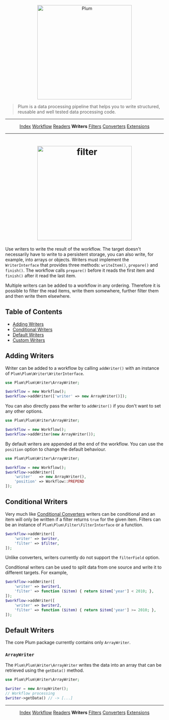 <p align="center">
    <img src="http://cdn.florian.ec/plum-logo.svg" alt="Plum" width="300">
</p>

> Plum is a data processing pipeline that helps you to write structured, reusable and well tested data processing code.

---

<p align="center">
    <a href="index.md">Index</a>
    <a href="workflow.md">Workflow</a>
    <a href="readers.md">Readers</a>
    <strong>Writers</strong>
    <a href="filters.md">Filters</a>
    <a href="converters.md">Converters</a>
    <a href="extensions.md">Extensions</a>
</p>

---

<h1 align="center">
    <img src="http://cdn.florian.ec/plum-write.svg" alt="filter" width="300">
</h1>

Use writers to write the result of the workflow. The target doesn't necessarily have to write to a persistent storage,
you can also write, for example, into arrays or objects. Writers must implement the `WriterInterface` that provides
three methods: `writeItem()`, `prepare()` and `finish()`. The workflow calls `prepare()` before it reads the first item
and `finish()` after it read the last item.

Multiple writers can be added to a workflow in any ordering. Therefore it is possible to filter the read items, write
them somewhere, further filter them and then write them elsewhere.


Table of Contents
-----------------

- [Adding Writers](#adding-writers)
- [Conditional Writers](#conditional-writers)
- [Default Writers](#default-writers)
- [Custom Writers](#custom-writers)


Adding Writers
--------------

Writer can be added to a workflow by calling `addWriter()` with an instance of `Plum\Plum\Writer\WriterInterface`.

```php
use Plum\Plum\Writer\ArrayWriter;

$workflow = new Workflow();
$workflow->addWriter(['writer' => new ArrayWriter()]);
```

You can also directly pass the writer to `addWriter()` if you don't want to set any other options.

```php
use Plum\Plum\Writer\ArrayWriter;

$workflow = new Workflow();
$workflow->addWriter(new ArrayWriter());
```

By default writers are appended at the end of the workflow. You can use the `position` option to change the default
behaviour.

```php
use Plum\Plum\Writer\ArrayWriter;

$workflow = new Workflow();
$workflow->addWriter([
    'writer'   => new ArrayWriter(),
    'position' => Workflow::PREPEND
]);
```


Conditional Writers
-------------------

Very much like [Conditional Converters](converters.md#conditional-converters) writers can be conditional and an item
will only be written if a filter returns `true` for the given item. Filters can be an instance of 
`Plum\Plum\Filter\FilterInterface` or a function.

```php
$workflow->addWriter([
    'writer' => $writer,
    'filter' => $filter,
]);
```

Unlike converters, writers currently do not support the `filterField` option.

Conditional writers can be used to split data from one source and write it to different targets. For example,

```php
$workflow->addWriter([
    'writer' => $writer1,
    'filter' => function ($item) { return $item['year'] < 2010; },
]);
$workflow->addWriter([
    'writer' => $writer2,
    'filter' => function ($item) { return $item['year'] >= 2010; },
]);
```


Default Writers
---------------

The core Plum package currently contains only `ArrayWriter`.

### `ArrayWriter`

The `Plum\Plum\Writer\ArrayWriter` writes the data into an array that can be retrieved using the `getData()` method.

```php
use Plum\Plum\Writer\ArrayWriter;

$writer = new ArrayWriter();
// Workflow processing
$writer->getData() // -> [...]
```


---

<p align="center">
    <a href="index.md">Index</a>
    <a href="workflow.md">Workflow</a>
    <a href="readers.md">Readers</a>
    <strong>Writers</strong>
    <a href="filters.md">Filters</a>
    <a href="converters.md">Converters</a>
    <a href="extensions.md">Extensions</a>
</p>
